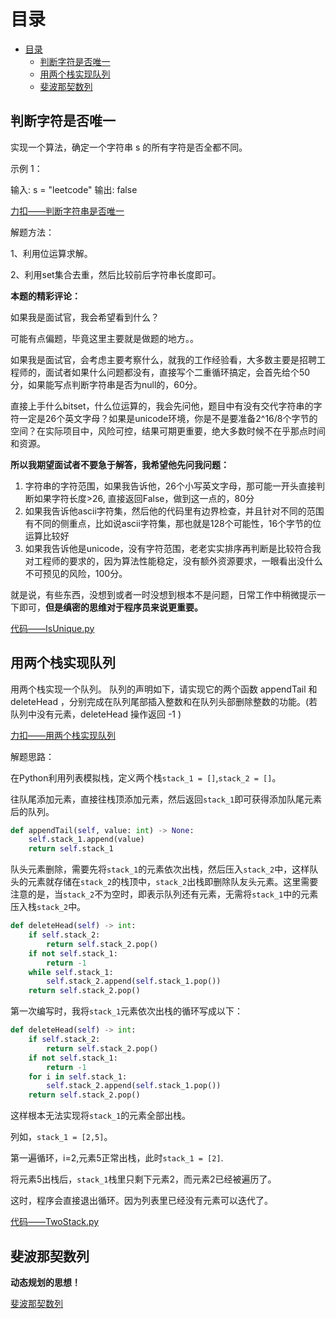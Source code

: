 # 目录
<!-- TOC -->

- [目录](#目录)
  - [判断字符是否唯一](#判断字符是否唯一)
  - [用两个栈实现队列](#用两个栈实现队列)
  - [斐波那契数列](#斐波那契数列)

<!-- /TOC -->
## 判断字符是否唯一

实现一个算法，确定一个字符串 s 的所有字符是否全都不同。

示例 1：

输入: s = "leetcode"
输出: false

[力扣——判断字符串是否唯一](https://leetcode-cn.com/problems/is-unique-lcci/)

解题方法：

1、利用位运算求解。

2、利用set集合去重，然后比较前后字符串长度即可。

**本题的精彩评论：**

如果我是面试官，我会希望看到什么？

可能有点偏题，毕竟这里主要就是做题的地方。。

如果我是面试官，会考虑主要考察什么，就我的工作经验看，大多数主要是招聘工程师的，面试者如果什么问题都没有，直接写个二重循环搞定，会首先给个50分，如果能写点判断字符串是否为null的，60分。

直接上手什么bitset，什么位运算的，我会先问他，题目中有没有交代字符串的字符一定是26个英文字母？如果是unicode环境，你是不是要准备2^16/8个字节的空间？在实际项目中，风险可控，结果可期更重要，绝大多数时候不在乎那点时间和资源。

**所以我期望面试者不要急于解答，我希望他先问我问题：**

1. 字符串的字符范围，如果我告诉他，26个小写英文字母，那可能一开头直接判断如果字符长度>26, 直接返回False，做到这一点的，80分
2. 如果我告诉他ascii字符集，然后他的代码里有边界检查，并且针对不同的范围有不同的侧重点，比如说ascii字符集，那也就是128个可能性，16个字节的位运算比较好
3. 如果我告诉他是unicode，没有字符范围，老老实实排序再判断是比较符合我对工程师的要求的，因为算法性能稳定，没有额外资源要求，一眼看出没什么不可预见的风险，100分。

就是说，有些东西，没想到或者一时没想到根本不是问题，日常工作中稍微提示一下即可，**但是缜密的思维对于程序员来说更重要。**

[代码——IsUnique.py](IsUnique.py)

## 用两个栈实现队列

用两个栈实现一个队列。
队列的声明如下，请实现它的两个函数 appendTail 和 deleteHead ，分别完成在队列尾部插入整数和在队列头部删除整数的功能。(若队列中没有元素，deleteHead 操作返回 -1 )

[力扣——用两个栈实现队列](https://leetcode-cn.com/problems/yong-liang-ge-zhan-shi-xian-dui-lie-lcof)

解题思路：

在Python利用列表模拟栈，定义两个栈`stack_1 = []`,`stack_2 = []`。

往队尾添加元素，直接往栈顶添加元素，然后返回`stack_1`即可获得添加队尾元素后的队列。

```python
def appendTail(self, value: int) -> None:
    self.stack_1.append(value)
    return self.stack_1
```

队头元素删除，需要先将`stack_1`的元素依次出栈，然后压入`stack_2`中，这样队头的元素就存储在`stack_2`的栈顶中，`stack_2`出栈即删除队友头元素。这里需要注意的是，当`stack_2`不为空时，即表示队列还有元素，无需将`stack_1`中的元素压入栈`stack_2`中。

```python
def deleteHead(self) -> int:
    if self.stack_2:
        return self.stack_2.pop()
    if not self.stack_1:
        return -1
    while self.stack_1:
        self.stack_2.append(self.stack_1.pop())
    return self.stack_2.pop()
```

第一次编写时，我将`stack_1`元素依次出栈的循环写成以下：

```python
def deleteHead(self) -> int:
    if self.stack_2:
        return self.stack_2.pop()
    if not self.stack_1:
        return -1
    for i in self.stack_1:
        self.stack_2.append(self.stack_1.pop())
    return self.stack_2.pop()
```

这样根本无法实现将`stack_1`的元素全部出栈。

列如，`stack_1 = [2,5]`。

第一遍循环，i=2,元素5正常出栈，此时`stack_1 = [2]`.

将元素5出栈后，`stack_1`栈里只剩下元素2，而元素2已经被遍历了。

这时，程序会直接退出循环。因为列表里已经没有元素可以迭代了。

[代码——TwoStack.py](TwoStack.py)

## 斐波那契数列

**动态规划的思想！**

[斐波那契数列](Fib.py)
